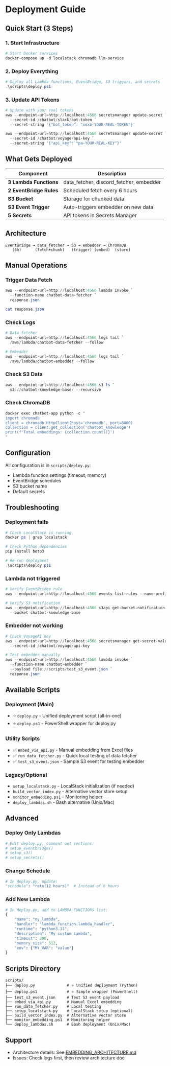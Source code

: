 # Deployment Guide

## Quick Start (3 Steps)

### 1. Start Infrastructure

```powershell
# Start Docker services
docker-compose up -d localstack chromadb llm-service
```

### 2. Deploy Everything

```powershell
# Deploy all Lambda functions, EventBridge, S3 triggers, and secrets
.\scripts\deploy.ps1
```

### 3. Update API Tokens

```powershell
# Update with your real tokens
aws --endpoint-url=http://localhost:4566 secretsmanager update-secret `
  --secret-id /chatbot/slack/bot-token `
  --secret-string '{"bot_token": "xoxb-YOUR-REAL-TOKEN"}'

aws --endpoint-url=http://localhost:4566 secretsmanager update-secret `
  --secret-id /chatbot/voyage/api-key `
  --secret-string '{"api_key": "pa-YOUR-REAL-KEY"}'
```

## What Gets Deployed

| Component | Description |
|-----------|-------------|
| **3 Lambda Functions** | data_fetcher, discord_fetcher, embedder |
| **2 EventBridge Rules** | Scheduled fetch every 6 hours |
| **S3 Bucket** | Storage for chunked data |
| **S3 Event Trigger** | Auto-triggers embedder on new data |
| **5 Secrets** | API tokens in Secrets Manager |

## Architecture

```
EventBridge → data_fetcher → S3 → embedder → ChromaDB
   (6h)      (fetch+chunk)   (trigger) (embed)  (store)
```

## Manual Operations

### Trigger Data Fetch

```powershell
aws --endpoint-url=http://localhost:4566 lambda invoke `
  --function-name chatbot-data-fetcher `
  response.json

cat response.json
```

### Check Logs

```powershell
# Data fetcher
aws --endpoint-url=http://localhost:4566 logs tail `
  /aws/lambda/chatbot-data-fetcher --follow

# Embedder
aws --endpoint-url=http://localhost:4566 logs tail `
  /aws/lambda/chatbot-embedder --follow
```

### Check S3 Data

```powershell
aws --endpoint-url=http://localhost:4566 s3 ls `
  s3://chatbot-knowledge-base/ --recursive
```

### Check ChromaDB

```powershell
docker exec chatbot-app python -c "
import chromadb
client = chromadb.HttpClient(host='chromadb', port=8000)
collection = client.get_collection('chatbot_knowledge')
print(f'Total embeddings: {collection.count()}')
"
```

## Configuration

All configuration is in `scripts/deploy.py`:

- Lambda function settings (timeout, memory)
- EventBridge schedules
- S3 bucket name
- Default secrets

## Troubleshooting

### Deployment fails

```powershell
# Check LocalStack is running
docker ps | grep localstack

# Check Python dependencies
pip install boto3

# Re-run deployment
.\scripts\deploy.ps1
```

### Lambda not triggered

```powershell
# Verify EventBridge rule
aws --endpoint-url=http://localhost:4566 events list-rules --name-prefix chatbot-

# Verify S3 notification
aws --endpoint-url=http://localhost:4566 s3api get-bucket-notification-configuration `
  --bucket chatbot-knowledge-base
```

### Embedder not working

```powershell
# Check VoyageAI key
aws --endpoint-url=http://localhost:4566 secretsmanager get-secret-value `
  --secret-id /chatbot/voyage/api-key

# Test embedder manually
aws --endpoint-url=http://localhost:4566 lambda invoke `
  --function-name chatbot-embedder `
  --payload file://scripts/test_s3_event.json `
  response.json
```

## Available Scripts

### Deployment (Main)
- ⭐ `deploy.py` - Unified deployment script (all-in-one)
- ⭐ `deploy.ps1` - PowerShell wrapper for deploy.py

### Utility Scripts
- ✅ `embed_via_api.py` - Manual embedding from Excel files
- ✅ `run_data_fetcher.py` - Quick local testing of data fetcher
- ✅ `test_s3_event.json` - Sample S3 event for testing embedder

### Legacy/Optional
- `setup_localstack.py` - LocalStack initialization (if needed)
- `build_vector_index.py` - Alternative vector store setup
- `monitor_embedding.ps1` - Monitoring helper
- `deploy_lambdas.sh` - Bash alternative (Unix/Mac)

## Advanced

### Deploy Only Lambdas

```python
# Edit deploy.py, comment out sections:
# setup_eventbridge()
# setup_s3()
# setup_secrets()
```

### Change Schedule

```python
# In deploy.py, update:
"schedule": "rate(12 hours)"  # Instead of 6 hours
```

### Add New Lambda

```python
# In deploy.py, add to LAMBDA_FUNCTIONS list:
{
    "name": "my_lambda",
    "handler": "lambda_function.lambda_handler",
    "runtime": "python3.11",
    "description": "My custom Lambda",
    "timeout": 300,
    "memory_size": 512,
    "env": {"MY_VAR": "value"}
}
```

## Scripts Directory

```
scripts/
├── deploy.py              # ⭐ Unified deployment (Python)
├── deploy.ps1             # ⭐ Simple wrapper (PowerShell)
├── test_s3_event.json     # Test S3 event payload
├── embed_via_api.py       # Manual Excel embedding
├── run_data_fetcher.py    # Local testing
├── setup_localstack.py    # LocalStack setup (optional)
├── build_vector_index.py  # Alternative vector store
├── monitor_embedding.ps1  # Monitoring helper
└── deploy_lambdas.sh      # Bash deployment (Unix/Mac)
```

## Support

- Architecture details: See [EMBEDDING_ARCHITECTURE.md](../EMBEDDING_ARCHITECTURE.md)
- Issues: Check logs first, then review architecture doc
